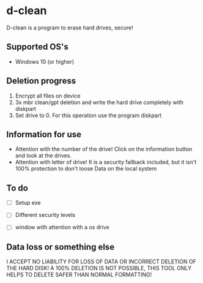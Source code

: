 # d-clean
D-clean is a program to erase hard drives, secure! 

## Supported OS's
- Windows 10 (or higher)


## Deletion progress
1. Encrypt all files on device
2. 3x mbr clean/gpt deletion and write the hard drive completely with diskpart
3. Set drive to 0. For this operation use the program diskpart

## Information for use
- Attention with the number of the drive! Click on the information button and look at the drives.
- Attention with letter of drive! It is a security fallback included, but it isn't 100% protection to don't loose Data on the local system


## To do
- [ ] Setup exe
- [ ] Different security levels
- [ ] window with attention with a os drive


## Data loss or something else
I ACCEPT NO LIABILITY FOR LOSS OF DATA OR INCORRECT DELETION OF THE HARD DISK! A 100% DELETION IS NOT POSSIBLE, THIS TOOL ONLY HELPS TO DELETE SAFER THAN NORMAL FORMATTING!
